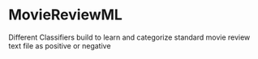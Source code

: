 # MovieReviewML
Different Classifiers build to learn and categorize standard movie review text file as positive or negative
